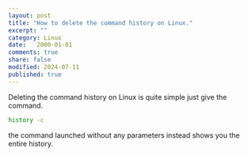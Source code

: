 ```yaml
--- 
layout: post
title: "How to delete the command history on Linux."
excerpt: ""
category: Linux
date:   2000-01-01
comments: true
share: false
modified: 2024-07-11
published: true
---
```


Deleting the command history on Linux is quite simple just give the command.
```bash
history -c
```
the command launched without any parameters instead shows you the entire history.
